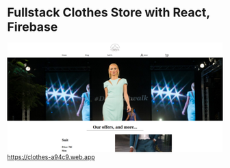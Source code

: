 # Fullstack Clothes Store with React, Firebase
![desktop](./src/images/clothes-firebase.png)
https://clothes-a94c9.web.app
